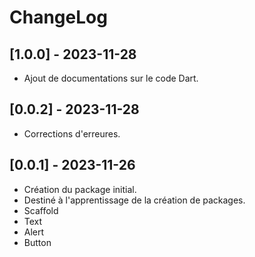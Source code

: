 # ChangeLog

## [1.0.0] - 2023-11-28

* Ajout de documentations sur le code Dart.

## [0.0.2] - 2023-11-28

* Corrections d'erreures.

## [0.0.1] - 2023-11-26

* Création du package initial.
* Destiné à l'apprentissage de la création de packages.
* Scaffold
* Text
* Alert
* Button
